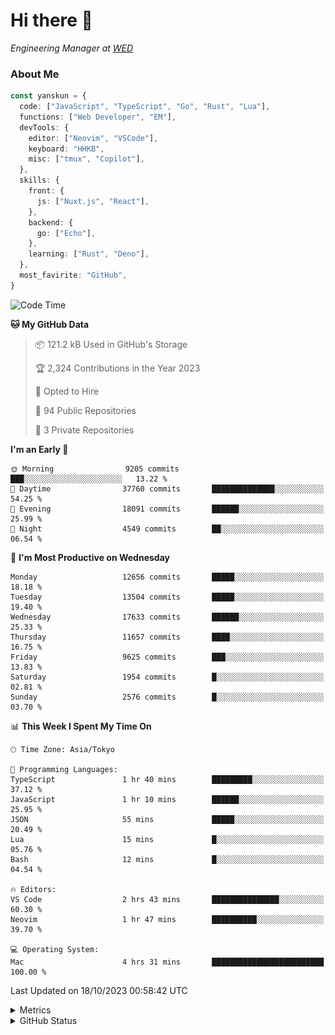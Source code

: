 # Hi there&nbsp;:wave:

<!-- ![Alt text](https://spotify-recently-played-readme.vercel.app/api?user=31kynbuubkiu3r4qh4hjuaglhfay) -->

_Engineering Manager at [WED](https://github.com/wedinc)_

### About Me

```ts
const yanskun = {
  code: ["JavaScript", "TypeScript", "Go", "Rust", "Lua"],
  functions: ["Web Developer", "EM"],
  devTools: {
    editor: ["Neovim", "VSCode"],
    keyboard: "HHKB",
    misc: ["tmux", "Copilot"],
  },
  skills: {
    front: {
      js: ["Nuxt.js", "React"],
    },
    backend: {
      go: ["Echo"],
    },
    learning: ["Rust", "Deno"],
  },
  most_favirite: "GitHub",
}
```

<!--START_SECTION:waka-->
![Code Time](http://img.shields.io/badge/Code%20Time-506%20hrs%2026%20mins-blue)

**🐱 My GitHub Data** 

> 📦 121.2 kB Used in GitHub's Storage 
 > 
> 🏆 2,324 Contributions in the Year 2023
 > 
> 💼 Opted to Hire
 > 
> 📜 94 Public Repositories 
 > 
> 🔑 3 Private Repositories 
 > 
**I'm an Early 🐤** 

```text
🌞 Morning                9205 commits        ███░░░░░░░░░░░░░░░░░░░░░░   13.22 % 
🌆 Daytime                37760 commits       ██████████████░░░░░░░░░░░   54.25 % 
🌃 Evening                18091 commits       ██████░░░░░░░░░░░░░░░░░░░   25.99 % 
🌙 Night                  4549 commits        ██░░░░░░░░░░░░░░░░░░░░░░░   06.54 % 
```
📅 **I'm Most Productive on Wednesday** 

```text
Monday                   12656 commits       █████░░░░░░░░░░░░░░░░░░░░   18.18 % 
Tuesday                  13504 commits       █████░░░░░░░░░░░░░░░░░░░░   19.40 % 
Wednesday                17633 commits       ██████░░░░░░░░░░░░░░░░░░░   25.33 % 
Thursday                 11657 commits       ████░░░░░░░░░░░░░░░░░░░░░   16.75 % 
Friday                   9625 commits        ███░░░░░░░░░░░░░░░░░░░░░░   13.83 % 
Saturday                 1954 commits        █░░░░░░░░░░░░░░░░░░░░░░░░   02.81 % 
Sunday                   2576 commits        █░░░░░░░░░░░░░░░░░░░░░░░░   03.70 % 
```


📊 **This Week I Spent My Time On** 

```text
🕑︎ Time Zone: Asia/Tokyo

💬 Programming Languages: 
TypeScript               1 hr 40 mins        █████████░░░░░░░░░░░░░░░░   37.12 % 
JavaScript               1 hr 10 mins        ██████░░░░░░░░░░░░░░░░░░░   25.95 % 
JSON                     55 mins             █████░░░░░░░░░░░░░░░░░░░░   20.49 % 
Lua                      15 mins             █░░░░░░░░░░░░░░░░░░░░░░░░   05.76 % 
Bash                     12 mins             █░░░░░░░░░░░░░░░░░░░░░░░░   04.54 % 

🔥 Editors: 
VS Code                  2 hrs 43 mins       ███████████████░░░░░░░░░░   60.30 % 
Neovim                   1 hr 47 mins        ██████████░░░░░░░░░░░░░░░   39.70 % 

💻 Operating System: 
Mac                      4 hrs 31 mins       █████████████████████████   100.00 % 
```


 Last Updated on 18/10/2023 00:58:42 UTC
<!--END_SECTION:waka-->

<details>
  <summary>Metrics</summary>
  <img src="https://github.com/yanskun/yanskun/blob/main/github-metrics.svg" alt="Metrics">
</details>

<details>
  <summary>GitHub Status</summary>
  <picture>
    <source media="(prefers-color-scheme: dark)" srcset="https://raw.githubusercontent.com/yanskun/yanskun/master/profile-summary-card-output/nord_dark/0-profile-details.svg">
   <img src="https://raw.githubusercontent.com/yanskun/yanskun/master/profile-summary-card-output/default/0-profile-details.svg">
  </picture>
  <br>
  <picture>
    <source media="(prefers-color-scheme: dark)" srcset="https://raw.githubusercontent.com/yanskun/yanskun/master/profile-summary-card-output/nord_dark/1-repos-per-language.svg">
   <img src="https://raw.githubusercontent.com/yanskun/yanskun/master/profile-summary-card-output/default/1-repos-per-language.svg">
  </picture>
  <picture>
    <source media="(prefers-color-scheme: dark)" srcset="https://raw.githubusercontent.com/yanskun/yanskun/master/profile-summary-card-output/nord_dark/2-most-commit-language.svg">
   <img src="https://raw.githubusercontent.com/yanskun/yanskun/master/profile-summary-card-output/default/2-most-commit-language.svg">
  </picture>
  <br>
  <picture>
    <source media="(prefers-color-scheme: dark)" srcset="https://raw.githubusercontent.com/yanskun/yanskun/master/profile-summary-card-output/nord_dark/3-stats.svg">
   <img src="https://raw.githubusercontent.com/yanskun/yanskun/master/profile-summary-card-output/default/3-stats.svg">
  </picture>
  <picture>
    <source media="(prefers-color-scheme: dark)" srcset="https://raw.githubusercontent.com/yanskun/yanskun/master/profile-summary-card-output/nord_dark/4-productive-time.svg">
   <img src="https://raw.githubusercontent.com/yanskun/yanskun/master/profile-summary-card-output/default/4-productive-time.svg">
  </picture>
</details>
